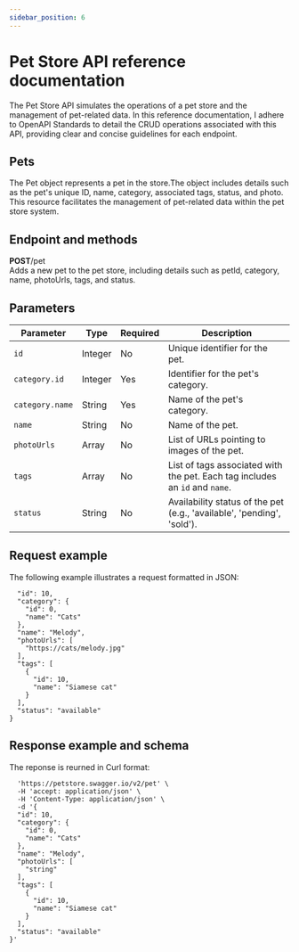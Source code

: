 ```yaml
---
sidebar_position: 6
---
```


# Pet Store API reference documentation

The Pet Store API simulates the operations of a pet store and the management of pet-related data. In this reference documentation, I adhere to OpenAPI Standards to detail the CRUD operations associated with this API, providing clear and concise guidelines for each endpoint.

 ## Pets  
The Pet object represents a pet in the store.The object includes details such as the pet's unique ID, name, category, associated tags, status, and photo. This resource facilitates the management of pet-related data within the pet store system.

## Endpoint and methods
**POST**/pet  
Adds a new pet to the pet store, including details such as petId, category, name, photoUrls, tags, and status.

## Parameters  


| Parameter           | Type    | Required | Description                                                                                   |
|---------------------|---------|----------|-----------------------------------------------------------------------------------------------|
| `id`                | Integer | No       | Unique identifier for the pet.                                                                  |
| `category.id`       | Integer | Yes      | Identifier for the pet's category.                                                             |
| `category.name`     | String  | Yes      | Name of the pet's category.                                                                   |
| `name`              | String  | No       | Name of the pet.                                                                               |
| `photoUrls`         | Array   | No       | List of URLs pointing to images of the pet.                                                    |
| `tags`              | Array   | No       | List of tags associated with the pet. Each tag includes an `id` and `name`.                   |
| `status`            | String  | No       | Availability status of the pet (e.g., 'available', 'pending', 'sold').                       |


## Request example  
The following example illustrates a request formatted in JSON:
```{
  "id": 10,
  "category": {
    "id": 0,
    "name": "Cats"
  },
  "name": "Melody",
  "photoUrls": [
    "https://cats/melody.jpg"
  ],
  "tags": [
    {
      "id": 10,
      "name": "Siamese cat"
    }
  ],
  "status": "available"
}
```
  
## Response example and schema 
The reponse is reurned in Curl format: 
```curl -X 'POST' \
  'https://petstore.swagger.io/v2/pet' \
  -H 'accept: application/json' \
  -H 'Content-Type: application/json' \
  -d '{
  "id": 10,
  "category": {
    "id": 0,
    "name": "Cats"
  },
  "name": "Melody",
  "photoUrls": [
    "string"
  ],
  "tags": [
    {
      "id": 10,
      "name": "Siamese cat"
    }
  ],
  "status": "available"
}'
```
